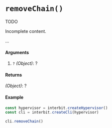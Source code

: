 # `removeChain()`

<div class="tips danger">
  <p><span></span>TODO</p>
  <p>Incomplete content.</p>
</div>

...

#### Arguments

1. `?` *(Object)*: ?


#### Returns

*(Object)*: ?


#### Example

```js
const hypervisor = interbit.createHypervisor()
const cli = interbit.createCli(hypervisor)

cli.removeChain()
```

